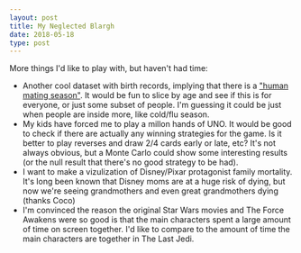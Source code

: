 ```yaml
---
layout: post
title: My Neglected Blargh
date: 2018-05-18
type: post
---
```


More things I'd like to play with, but haven't had time:

* Another cool dataset with birth records, implying that there is a ["human mating season"](http://blog.visme.co/most-common-birthday/?utm_content=buffer7e403&utm_medium=social&utm_source=twitter.com&utm_campaign=buffer). It would be fun to slice by age and see if this is for everyone, or just some subset of people. I'm guessing it could be just when people are inside more, like cold/flu season.
* My kids have forced me to play a millon hands of UNO. It would be good to check if there are actually any winning strategies for the game. Is it better to play reverses and draw 2/4 cards early or late, etc? It's not always obvious, but a Monte Carlo could show some interesting results (or the null result that there's no good strategy to be had).
* I want to make a vizulization of Disney/Pixar protagonist family mortality. It's long been known that Disney moms are at a huge risk of dying, but now we're seeing grandmothers and even great grandmothers dying (thanks Coco)
* I'm convinced the reason the original Star Wars movies and The Force Awakens were so good is that the main characters spent a large amount of time on screen together. I'd like to compare to the amount of time the main characters are together in The Last Jedi.